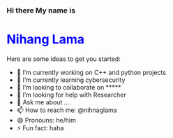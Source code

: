 ### Hi there My name is <h1 style="color:blue;">Nihang Lama</h1> 


Here are some ideas to get you started:

- 🔭 I’m currently working on C++ and python projects
- 🌱 I’m currently learning cybersecurity
- 👯 I’m looking to collaborate on *****
- 🤔 I’m looking for help with Researcher
- 💬 Ask me about ....
- 📫 How to reach me: @nihnaglama
- 😄 Pronouns: he/him
- ⚡ Fun fact: haha

<div>

